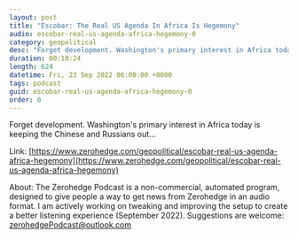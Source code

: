 ```yaml
---
layout: post
title: "Escobar: The Real US Agenda In Africa Is Hegemony"
audio: escobar-real-us-agenda-africa-hegemony-0
category: geopolitical
desc: "Forget development. Washington's primary interest in Africa today is keeping the Chinese and Russians out..."
duration: 00:10:24
length: 624
datetime: Fri, 23 Sep 2022 06:00:00 +0000
tags: podcast
guid: escobar-real-us-agenda-africa-hegemony-0
order: 0
---
```

Forget development. Washington's primary interest in Africa today is keeping the Chinese and Russians out...

Link: [https://www.zerohedge.com/geopolitical/escobar-real-us-agenda-africa-hegemony](https://www.zerohedge.com/geopolitical/escobar-real-us-agenda-africa-hegemony)

About: The Zerohedge Podcast is a non-commercial, automated program, designed to give people a way to get news from Zerohedge in an audio format.  I am actively working on tweaking and improving the setup to create a better listening experience (September 2022).  Suggestions are welcome: [zerohedgePodcast@outlook.com](mailto:zerohedgePodcast@outlook.com)